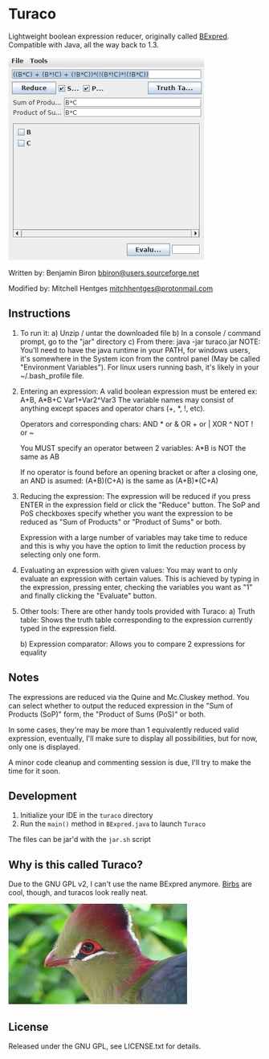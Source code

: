 # Turaco

Lightweight boolean expression reducer, originally called [BExpred](https://sourceforge.net/projects/bexpred/).
Compatible with Java, all the way back to 1.3.

![](doc-resources/screenshot.png)

Written by: Benjamin Biron bbiron@users.sourceforge.net

Modified by: Mitchell Hentges mitchhentges@protonmail.com

## Instructions

1) To run it:
	a) Unzip / untar the downloaded file
	b) In a console / command prompt, go to the "jar" directory
	c) From there: java -jar turaco.jar
	NOTE: You'll need to have the java runtime in your PATH, for windows
	users, it's somewhere in the System icon from the control panel (May be
	called "Environment Variables"). For linux users running bash, it's
	likely in your ~/.bash_profile file.
	
2) Entering an expression:
	A valid boolean expression must be entered ex: A+B, A*B+C Var1+Var2^Var3
	The variable names may consist of anything except spaces and operator
	chars (+, *, !, etc).

	Operators and corresponding chars:
		AND	* or &
		OR	+ or |
		XOR	^
		NOT	! or ~

	You MUST specify an operator between 2 variables:
		A*B is NOT the same as AB

	If no operator is found before an opening bracket or after a closing
	one, an AND is asumed:
		(A+B)(C+A) is the same as (A+B)*(C+A)

3) Reducing the expression:
	The expression will be reduced if you press ENTER in the expression
	field or click the "Reduce" button. The SoP and PoS checkboxes specify
	whether you want the expression to be reduced as "Sum of Products" or
	"Product of Sums" or both.
	
	Expression with a large number of variables may take time to reduce and
	this is why you have the option to limit the reduction process by
	selecting only one form.

4) Evaluating an expression with given values:
	You may want to only evaluate an expression with certain values. This is
	achieved by typing in the expression, pressing enter, checking the
	variables you want as "1" and finally clicking the "Evaluate" button.

5) Other tools:
	There are other handy tools provided with Turaco:
	a) Truth table:
		Shows the truth table corresponding to the expression currently
		typed in the expression field.
		
	b) Expression comparator:
		Allows you to compare 2 expressions for equality

## Notes

The expressions are reduced via the Quine and Mc.Cluskey method. You can select
whether to output the reduced expression in the "Sum of Products (SoP)" form, the
"Product of Sums (PoS)" or both.

In some cases, they're may be more than 1 equivalently reduced valid expression,
eventually, I'll make sure to display all possibilities, but for now, only one
is displayed.

A minor code cleanup and commenting session is due, I'll try to make the time
for it soon.

## Development

1. Initialize your IDE in the `turaco` directory
2. Run the `main()` method in `BExpred.java` to launch `Turaco`

The files can be jar'd with the `jar.sh` script

## Why is this called Turaco?

Due to the GNU GPL v2, I can't use the name BExpred anymore. [Birbs](http://birdcheese.tumblr.com/)
are cool, though, and turacos look really neat.

![](doc-resources/turaco.jpg)

## License

Released under the GNU GPL, see LICENSE.txt for details.
